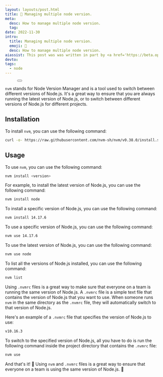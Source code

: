 ```yaml
---
layout: layouts/post.html
title: 📱 Managing multiple node version.
meta:
  desc: How to manage multiple node version.
  tag:
date: 2022-11-30
intro:
  title: Managing multiple node version.
  emoji: 📱
  desc: How to manage multiple node version.
aiassist: This post was was written in part by <a href='https://beta.openai.com/playground' target='_blank'>GPT-3</a>.
devto:
tags:
  - node
---
```


<figure
  x-data="{
    imageSrc: '/images/blog/nvm/cgi-technology.jpg',
    imageAlt: 'Credit: <a class=\'opacity-60 hover:opacity-100\' href=\'https://www.cgi.com/en\' target=\'_blank\' rel=\'noopener\'>CGI</a>',
    showImageOverlay: function (imageElem) {
      this.$dispatch('show-image-overlay', imageElem.src);
    },
    }"
  class="group">
  <button
    @click="showImageOverlay($event.target)"
    class="h-52 md:h-96 w-full"
    >
    <img
      :src="imageSrc"
      :alt="imageAlt"
      width="100%"
      class="w-full h-full object-cover object-center rounded-2xl md:rounded-xl m-0"
      loading="lazy">
    <figcaption
      class="opacity-0 group-hover:opacity-100 transition-opacity text-white font-bold text-xs text-right -mt-10 mb-12 mr-8"
      x-html="imageAlt"
    ></figcaption>
  </button>
</figure>

`nvm` stands for Node Version Manager and is a tool used to switch between different versions of Node.js. It's a great way to ensure that you are always running the latest version of Node.js, or to switch between different versions of Node.js for different projects.

## Installation

To install `nvm`, you can use the following command:

```bash
curl -o- https://raw.githubusercontent.com/nvm-sh/nvm/v0.38.0/install.sh | bash
```

## Usage

To use `nvm`, you can use the following command:

```bash
nvm install <version>
```

For example, to install the latest version of Node.js, you can use the following command:

```bash
nvm install node
```

To install a specific version of Node.js, you can use the following command:

```bash
nvm install 14.17.6
```

To use a specific version of Node.js, you can use the following command:

```bash
nvm use 14.17.6
```

To use the latest version of Node.js, you can use the following command:

```bash
nvm use node
```

To list all the versions of Node.js installed, you can use the following command:

```bash
nvm list
```

Using `.nvmrc` files is a great way to make sure that everyone on a team is running the same version of Node.js. A `.nvmrc` file is a simple text file that contains the version of Node.js that you want to use. When someone runs `nvm` in the same directory as the `.nvmrc` file, they will automatically switch to that version of Node.js.

Here's an example of a `.nvmrc` file that specifies the version of Node.js to use:

```bash
v10.16.3
```

To switch to the specified version of Node.js, all you have to do is run the following command inside the project directory that contains the `.nvmrc` file:

```bash
nvm use
```

And that's it! 🤩 Using `nvm` and `.nvmrc` files is a great way to ensure that everyone on a team is using the same version of Node.js. 🎉
